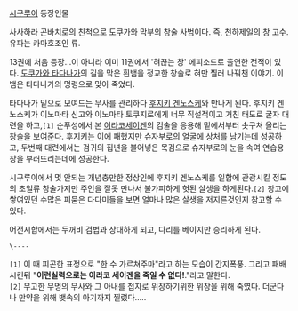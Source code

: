 [시구루이](%EC%8B%9C%EA%B5%AC%EB%A3%A8%EC%9D%B4.md) 등장인물

사사하라 곤바치로의 친척으로 도쿠가와 막부의 창술 사범이다. 즉, 천하제일의 창 고수. 유파는 카마호조인 류.  

13권에 처음 등장...이 아니라 이미 11권에서 '혀끊는 창' 에피소드로 출연한 전적이 있다. [도쿠가와 타다나가](%EB%8F%84%EC%BF%A0%EA%B0%80%EC%99%80%20%ED%83%80%EB%8B%A4%EB%82%98%EA%B0%80.md)의 길을 막은
흰뱀을 정교한 창술로 혀만 찔러 나꿔챈 이야기. 이 뱀은 타다나가의 명령으로 맞아 죽었다.

타다나가 밑으로 모여드는 무사를 관리하다 [후지키 겐노스케](%ED%9B%84%EC%A7%80%ED%82%A4%20%EA%B2%90%EB%85%B8%EC%8A%A4%EC%BC%80.md)와 만나게 된다. 후지키 겐노스케가 이노마타 신고와 이노마타 토쿠지로에게 너무 직설적이고
거친 태도로 굴자 대련을 하고,`[1]` 순푸성에서 본 [이라코세이겐](%EC%9D%B4%EB%9D%BC%EC%BD%94%20%EC%84%B8%EC%9D%B4%EA%B2%90.md)의 검술을 응용해
밑에서부터 솟구쳐 올리는 창술을 보여준다. 후지키는 이에 패했지만 슈자부로의 얼굴에 상처를 남기는데 성공하고, 두번째 대련에서는 검귀의
집년을 불어넣은 목검으로 슈자부로의 눈을 속여 연습용 창을 부러뜨리는데에 성공한다.

시구루이에서 몇 안되는 개념충만한 정상인에 후지키 겐노스케를 일합에 관광시킬 정도의 초일류 창술가지만 주인을 잘못 만나서 불가피하게 헛된
살생을 하게된다.`[2]` 창고에 쌓여있던 수많은 피묻은 다다미들을 보면 얼마나 많은 살생을 저지른것인지 참고할 수 있다.

어전시합에서는 두꺼비 검법과 상대하게 되고, 다리를 베이지만 승리하게 된다.  

`\----`

`[1]` 이 때 피곤한 표정으로 "한 수 가르쳐주마"라고 하는 모습이 간지폭풍. 그리고 패배시킨뒤 "**이런실력으로는 이라코 세이겐을 죽일
수 없다!**."라고 말한다.  
`[2]` 무고한 무명의 무사와 그 아내를 첩자로 위장하기위한 위장을 위해 죽였다. 더군다나 만약을 위해 뱃속의 아기까지 찔렀다.....

